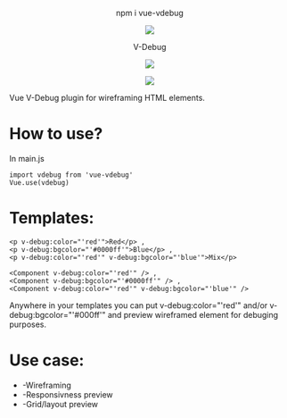 <p align="center">
    npm i vue-vdebug
</p>

<p align="center">
    <img src="https://i.imgur.com/yOVvbrS.png">
</p>

<p align="center">
    V-Debug
</p>

<p align="center">
    <img src="https://img.shields.io/npm/l/vue-vdebug">
</p>

<p align="center">
    <img src="https://i.imgur.com/9mldyfF.png">
</p>

Vue V-Debug plugin for wireframing HTML elements.

# How to use?

In main.js 

```
import vdebug from 'vue-vdebug'
Vue.use(vdebug)
```

# Templates:

```
<p v-debug:color="'red'">Red</p> ,
<p v-debug:bgcolor="'#0000ff'">Blue</p> , 
<p v-debug:color="'red'" v-debug:bgcolor="'blue'">Mix</p>

<Component v-debug:color="'red'" /> , 
<Component v-debug:bgcolor="'#0000ff'" /> , 
<Component v-debug:color="'red'" v-debug:bgcolor="'blue'" />
```

Anywhere in your templates you can put v-debug:color="'red'" and/or v-debug:bgcolor="'#000ff'" and preview wireframed element for debuging purposes.

# Use case:

* -Wireframing
* -Responsivness preview
* -Grid/layout preview
